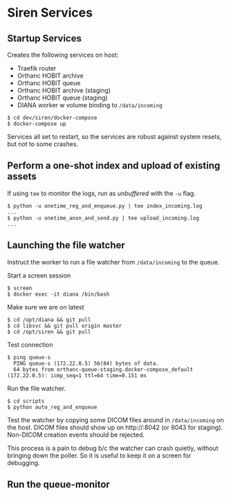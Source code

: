 # Siren Services

## Startup Services

Creates the following services on host:
- Traefik router
- Orthanc HOBIT archive
- Orthanc HOBIT queue
- Orthanc HOBIT archive (staging)
- Orthanc HOBIT queue (staging)
- DIANA worker w volume binding to `/data/incoming`

```
$ cd dev/siren/docker-compose
$ docker-compose up
```

Services all set to restart, so the services are robust against system resets, but not to some crashes.

## Perform a one-shot index and upload of existing assets

If using `tee` to monitor the logs, run as _unbuffered_ with the `-u` flag.

```
$ python -u onetime_reg_and_enqueue.py | tee index_incoming.log
...
$ python -u onetime_anon_and_send.py | tee upload_incoming.log
...
```

## Launching the file watcher

Instruct the worker to run a file watcher from `/data/incoming` to the queue.

Start a screen session

```
$ screen
$ docker exec -it diana /bin/bash
```

Make sure we are on latest

```
$ cd /opt/diana && git pull
$ cd libsvc && git pull origin master
$ cd /opt/siren && git pull
```

Test connection

```
$ ping queue-s
  PING queue-s (172.22.0.5) 56(84) bytes of data.
  64 bytes from orthanc-queue-staging.docker-compose_default (172.22.0.5): icmp_seq=1 ttl=64 time=0.151 ms
```

Run the file watcher.

```
$ cd scripts
$ python auto_reg_and_enqueue
```

Test the watcher by copying some DICOM files around in `/data/incoming` on the host. DICOM files should show up on http://<host>:8042 (or 8043 for staging).  Non-DICOM creation events should be rejected.

This process is a pain to debug b/c the watcher can crash quietly, without bringing down the poller.  So it is useful to keep it on a screen for debugging.


## Run the queue-monitor


